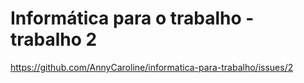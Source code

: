 # Informática para o trabalho - trabalho 2

https://github.com/AnnyCaroline/informatica-para-trabalho/issues/2